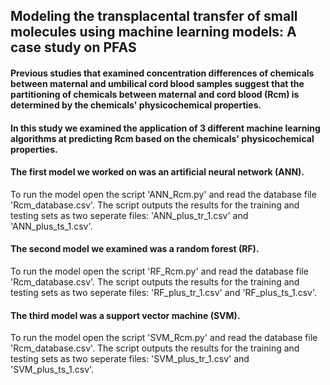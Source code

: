 ## Modeling the transplacental transfer of small molecules using machine learning models: A case study on PFAS
#### Previous studies that examined concentration differences of chemicals between maternal and umbilical cord blood samples suggest that the partitioning of chemicals between maternal and cord blood (Rcm) is determined by the chemicals' physicochemical properties.

#### In this study we examined the application of 3 different machine learning algorithms at predicting Rcm based on the chemicals' physicochemical properties. 

#### The first model we worked on was an artificial neural network (ANN).
To run the model open the script 'ANN_Rcm.py' and read the database file 'Rcm_database.csv'. The script outputs the results for the training and testing sets as two seperate files: 'ANN_plus_tr_1.csv' and 'ANN_plus_ts_1.csv'. 

#### The second model we examined was a random forest (RF).
To run the model open the script 'RF_Rcm.py' and read the database file 'Rcm_database.csv'. The script outputs the results for the training and testing sets as two seperate files: 'RF_plus_tr_1.csv' and 'RF_plus_ts_1.csv'. 

#### The third model was a support vector machine (SVM).
To run the model open the script 'SVM_Rcm.py' and read the database file 'Rcm_database.csv'. The script outputs the results for the training and testing sets as two seperate files: 'SVM_plus_tr_1.csv' and 'SVM_plus_ts_1.csv'. 
